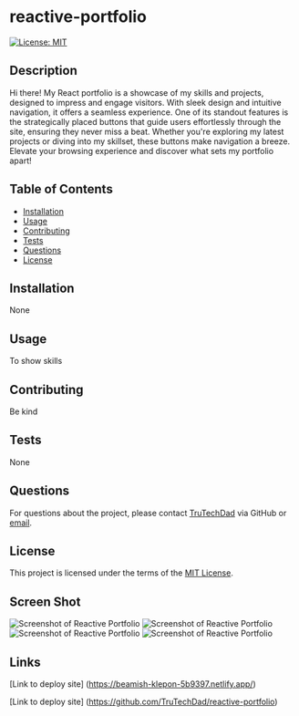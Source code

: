 # reactive-portfolio

[![License: MIT](https://img.shields.io/badge/license-MIT-blue)](https://opensource.org/licenses/MIT)

## Description

Hi there! My React portfolio is a showcase of my skills and projects, designed to impress and engage visitors. With sleek design and intuitive navigation, it offers a seamless experience. One of its standout features is the strategically placed buttons that guide users effortlessly through the site, ensuring they never miss a beat. Whether you're exploring my latest projects or diving into my skillset, these buttons make navigation a breeze. Elevate your browsing experience and discover what sets my portfolio apart!

## Table of Contents

- [Installation](#installation)
- [Usage](#usage)
- [Contributing](#contributing)
- [Tests](#tests)
- [Questions](#questions)
- [License](#license)

## Installation

None

## Usage

To show skills

## Contributing

Be kind

## Tests

None

## Questions

For questions about the project, please contact [TruTechDad](https://github.com/TruTechDad) via GitHub or [email](mailto:Phambrown@carolina.rr.com).

## License

This project is licensed under the terms of the [MIT License](https://opensource.org/licenses/MIT).

## Screen Shot

![Screenshot of Reactive Portfolio](./Screenshot%202024-04-03%20at%202.27.27 PM.png)
![Screenshot of Reactive Portfolio](./Screenshot%202024-04-03%20at%202.28.20 PM.png)
![Screenshot of Reactive Portfolio](./Screenshot%202024-04-03%20at%202.28.32 PM.png)
![Screenshot of Reactive Portfolio](./Screenshot%202024-04-03%20at%202.28.47 PM.png)

## Links

[Link to deploy site]
(https://beamish-klepon-5b9397.netlify.app/)

[Link to deploy site]
(https://github.com/TruTechDad/reactive-portfolio)
